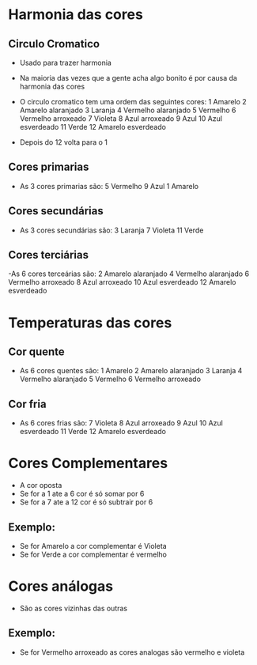 # Harmonia das cores

## Circulo Cromatico

- Usado para trazer harmonia
- Na maioria das vezes que a gente acha algo bonito é por causa da harmonia das cores
- O circulo cromatico tem uma ordem das seguintes cores:
  1 Amarelo
  2 Amarelo alaranjado
  3 Laranja
  4 Vermelho alaranjado
  5 Vermelho
  6 Vermelho arroxeado
  7 Violeta
  8 Azul arroxeado
  9 Azul
  10 Azul esverdeado
  11 Verde
  12 Amarelo esverdeado

- Depois do 12 volta para o 1

## Cores primarias

- As 3 cores primarias são:
5 Vermelho
9 Azul
1 Amarelo

## Cores secundárias

- As 3 cores secundárias são:
3 Laranja
7 Violeta
11 Verde

## Cores terciárias
-As 6 cores terceárias são:
2 Amarelo alaranjado
4 Vermelho alaranjado
6 Vermelho arroxeado
8 Azul arroxeado
10 Azul esverdeado
12 Amarelo esverdeado

# Temperaturas das cores

## Cor quente
- As 6 cores quentes são:
  1 Amarelo
  2 Amarelo alaranjado
  3 Laranja
  4 Vermelho alaranjado
  5 Vermelho
  6 Vermelho arroxeado


## Cor fria
- As 6 cores frias são:
  7 Violeta
  8 Azul arroxeado
  9 Azul
  10 Azul esverdeado
  11 Verde
  12 Amarelo esverdeado


# Cores Complementares
- A cor oposta
- Se for a 1 ate a 6 cor é só somar por 6 
- Se for a 7 ate a 12 cor é só subtrair por 6

## Exemplo:
- Se for Amarelo a cor complementar é Violeta
- Se for Verde a cor complementar é vermelho

# Cores análogas
- São as cores vizinhas das outras

## Exemplo:
- Se for Vermelho arroxeado as cores analogas são vermelho e violeta